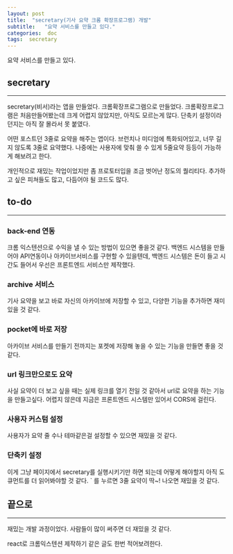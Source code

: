 ```yaml
---
layout: post
title:  "secretary(기사 요약 크롬 확장프로그램) 개발"
subtitle:   "요약 서비스를 만들고 있다."
categories:  doc
tags:  secretary 
---
```


요약 서비스를 만들고 있다.

## secretary

---

secretary(비서)라는 앱을 만들었다. 크롬확장프로그램으로 만들었다. 크롬확장프로그램은 처음만들어봤는데 크게 어렵지 않았지만, 아직도 모르는게 많다. 단축키 설정이라던지는 아직 잘 몰라서 못 붙였다.

어떤 포스트던 3줄로 요약을 해주는 앱이다. 브런치나 미디엄에 특화되어있고, 너무 길지 않도록 3줄로 요약했다. 나중에는 사용자에 맞춰 쓸 수 있게 5줄요약 등등이 가능하게 해보려고 한다.

개인적으로 재밌는 작업이었지만 좀 프로토터입을 조금 벗어난 정도의 퀄리티다. 추가하고 싶은 피쳐들도 많고, 다듬어야 될 코드도 많다.


## to-do
---

### back-end 연동

크롬 익스텐션으로 수익을 낼 수 있는 방법이 있으면 좋을것 같다. 백엔드 시스템을 만들어야 API연동이나 아카이브서비스를 구현할 수 있을텐데, 백엔드 시스템은 돈이 들고 시간도 들어서 우선은 프론트엔드 서비스만 제작했다. 

### archive 서비스

기사 요약을 보고 바로 자신의 아카이브에 저장할 수 있고, 다양한 기능을 추가하면 재미있을 것 같다.

### pocket에 바로 저장

아카이브 서비스를 만들기 전까지는 포켓에 저장해 놓을 수 있는 기능을 만들면 좋을 것 같다.

### url 링크만으로도 요약

사실 요약이 더 보고 싶을 때는 실제 링크를 열기 전일 것 같아서 url로 요약을 하는 기능을 만들고싶다. 어렵지 않은데 지금은 프론트엔드 시스템만 있어서 CORS에 걸린다.

### 사용자 커스텀 설정

사용자가 요약 줄 수나 테마같은걸 설정할 수 있으면 재밌을 것 같다.

### 단축키 설정

이게 그냥 페이지에서 secretary를 실행시키기만 하면 되는데 어떻게 해야할지 아직 도큐먼트를 더 읽어봐야할 것 같다. ` 를 누르면 3줄 요약이 딱~! 나오면 재밌을 것 같다.

## 끝으로

---

재밌는 개발 과정이었다. 사람들이 많이 써주면 더 재밌을 것 같다.

react로 크롬익스텐션 제작하기 같은 글도 한번 적어보려한다.

